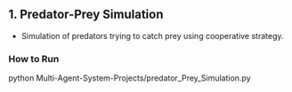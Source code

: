## 1. Predator-Prey Simulation
- Simulation of predators trying to catch prey using cooperative strategy.

### How to Run
python Multi-Agent-System-Projects/predator_Prey_Simulation.py
